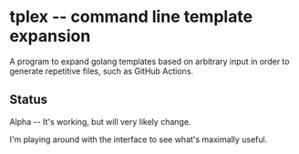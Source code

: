 tplex -- command line template expansion
========================================

A program to expand golang templates based on arbitrary input in order to 
generate repetitive files, such as GitHub Actions.

Status
------

Alpha -- It's working, but will very likely change.

I'm playing around with the interface to see what's maximally useful.
